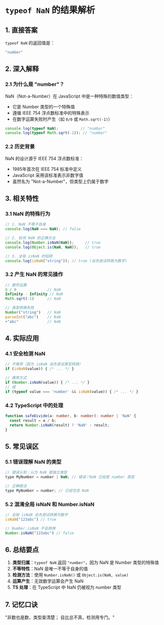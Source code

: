 # `typeof NaN` 的结果解析

## 1. 直接答案

`typeof NaN` 的返回值是：
```javascript
"number"
```

## 2. 深入解释

### 2.1 为什么是 "number"？

NaN（Not-a-Number）在 JavaScript 中是一种特殊的数值类型：
- 它是 Number 类型的一个特殊值
- 遵循 IEEE 754 浮点数标准中的特殊表示
- 在数字运算失败时产生（如 `0/0` 或 `Math.sqrt(-1)`）

```javascript
console.log(typeof NaN);          // "number"
console.log(typeof Math.sqrt(-1)); // "number"
```

### 2.2 历史背景

NaN 的设计源于 IEEE 754 浮点数标准：
- 1985年首次在 IEEE 754 标准中定义
- JavaScript 采用该标准表示非数字值
- 虽然名为 "Not-a-Number"，但类型上仍属于数字

## 3. 相关特性

### 3.1 NaN 的特殊行为

```javascript
// 1. NaN 不等于自身
console.log(NaN === NaN); // false

// 2. 检测 NaN 的正确方法
console.log(Number.isNaN(NaN));     // true
console.log(Object.is(NaN, NaN));   // true

// 3. 全局 isNaN 的陷阱
console.log(isNaN("string")); // true (会先尝试转换为数字)
```

### 3.2 产生 NaN 的常见操作

```javascript
// 数学运算
0 / 0              // NaN
Infinity - Infinity // NaN
Math.sqrt(-1)      // NaN

// 类型转换失败
Number("string")   // NaN
parseInt("abc")    // NaN
+"abc"             // NaN
```

## 4. 实际应用

### 4.1 安全检测 NaN

```javascript
// 不推荐（因为 isNaN 会先尝试类型转换）
if (isNaN(value)) { /* ... */ }

// 推荐方式
if (Number.isNaN(value)) { /* ... */ }
// 或
if (typeof value === 'number' && isNaN(value)) { /* ... */ }
```

### 4.2 TypeScript 中的处理

```typescript
function safeDivide(a: number, b: number): number | 'NaN' {
  const result = a / b;
  return Number.isNaN(result) ? 'NaN' : result;
}
```

## 5. 常见误区

### 5.1 错误理解 NaN 的类型

```javascript
// 错误认知：认为 NaN 是独立类型
type MyNumber = number | NaN; // 错误！NaN 已经是 number 类型

// 正确做法
type MyNumber = number; // 已经包含 NaN
```

### 5.2 混淆全局 isNaN 和 Number.isNaN

```javascript
// 全局 isNaN 会先尝试转换为数字
isNaN("123abc") // true

// Number.isNaN 不会转换
Number.isNaN("123abc") // false
```

## 6. 总结要点

1. **类型归属**：`typeof NaN` 返回 `"number"`，因为 NaN 是 Number 类型的特殊值
2. **不等特性**：NaN 是唯一不等于自身的值
3. **检测方法**：使用 `Number.isNaN()` 或 `Object.is(NaN, value)`
4. **运算产生**：无效数学运算会产生 NaN
5. **TS 处理**：在 TypeScript 中 NaN 仍被视为 number 类型

## 7. 记忆口诀

"非数也是数，类型查清楚；
自比总不真，检测用专门。"
